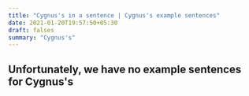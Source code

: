 ```yaml
---
title: "Cygnus's in a sentence | Cygnus's example sentences"
date: 2021-01-20T19:57:50+05:30
draft: falses
summary: "Cygnus's"
---
```

## Unfortunately, we have no example sentences for Cygnus's                 
